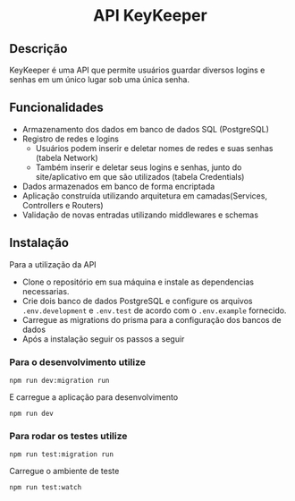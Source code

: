 <h1 align=center>API KeyKeeper</h1>

## Descrição
KeyKeeper é uma API que permite usuários guardar diversos logins e senhas em um único lugar sob uma única senha. 

## Funcionalidades
- Armazenamento dos dados em banco de dados SQL (PostgreSQL)
- Registro de redes e logins
  - Usuários podem inserir e deletar nomes de redes e suas senhas (tabela Network)
  - Também inserir e deletar seus logins e senhas, junto do site/aplicativo em que são utilizados (tabela Credentials)
- Dados armazenados em banco de forma encriptada
- Aplicação construída utilizando arquitetura em camadas(Services, Controllers e Routers)
- Validação de novas entradas utilizando middlewares e schemas


## Instalação
Para a utilização da API
- Clone o repositório em sua máquina e instale as dependencias necessarias.
- Crie dois banco de dados PostgreSQL e configure os arquivos `.env.development` e `.env.test` de acordo com o `.env.example` fornecido.
- Carregue as migrations do prisma para a configuração dos bancos de dados
- Após a instalação seguir os passos a seguir

### Para o desenvolvimento utilize
```
npm run dev:migration run
```
E carregue a aplicação para desenvolvimento
```
npm run dev
```

### Para rodar os testes utilize
 ```
npm run test:migration run
```
Carregue o ambiente de teste
```
npm run test:watch
```


  







